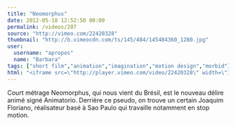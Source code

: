 ```yaml
---
title: "Neomorphus"
date: 2012-05-18 12:52:50 00:00
permalink: /videos/207
source: "http://vimeo.com/22420328"
thumbnail: "http://b.vimeocdn.com/ts/145/484/145484360_1280.jpg"
user:
  username: "apropos"
  name: "Barbara"
tags: ["short film","animation","imagination","motion design","morbid"]
html: "<iframe src=\"http://player.vimeo.com/video/22420328\" width=\"1280\" height=\"720\" frameborder=\"0\" webkitallowfullscreen mozallowfullscreen allowfullscreen></iframe>"
---
```


Court métrage Neomorphus, qui nous vient du Brésil, est le nouveau délire animé signé Animatorio. Derrière ce pseudo, on trouve un certain Joaquim Floriano, réalisateur basé à Sao Paulo qui travaille notamment en stop motion.
